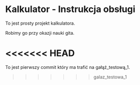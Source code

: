 # Kalkulator - Instrukcja obsługi

To jest prosty projekt kalkulatora.

Robimy go przy okazji nauki gita.

<<<<<<< HEAD
=======
To jest pierwszy commit który ma trafić na gałąź_testową_1.
>>>>>>> galaz_testowa_1
